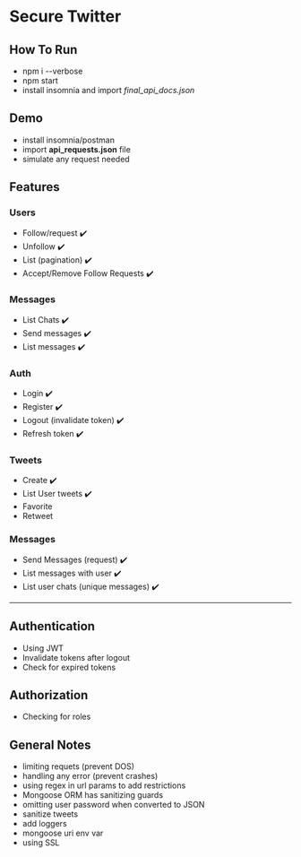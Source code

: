 # Secure Twitter

## How To Run

- npm i --verbose
- npm start
- install insomnia and import _final_api_docs.json_

## Demo

- install insomnia/postman
- import **api_requests.json** file
- simulate any request needed

## Features

### Users

- Follow/request :heavy_check_mark:
- Unfollow :heavy_check_mark:
- List (pagination) :heavy_check_mark:
- Accept/Remove Follow Requests :heavy_check_mark:

### Messages

- List Chats :heavy_check_mark:
- Send messages :heavy_check_mark:
- List messages :heavy_check_mark:

### Auth

- Login :heavy_check_mark:
- Register :heavy_check_mark:
- Logout (invalidate token) :heavy_check_mark:
- Refresh token :heavy_check_mark:

### Tweets

- Create :heavy_check_mark:
- List User tweets :heavy_check_mark:
- Favorite
- Retweet

### Messages

- Send Messages (request) :heavy_check_mark:
- List messages with user :heavy_check_mark:
- List user chats (unique messages) :heavy_check_mark:

---

## Authentication

- Using JWT
- Invalidate tokens after logout
- Check for expired tokens

## Authorization

- Checking for roles

## General Notes

- limiting requets (prevent DOS)
- handling any error (prevent crashes)
- using regex in url params to add restrictions
- Mongoose ORM has sanitizing guards
- omitting user password when converted to JSON
- sanitize tweets
- add loggers
- mongoose uri env var
- using SSL

